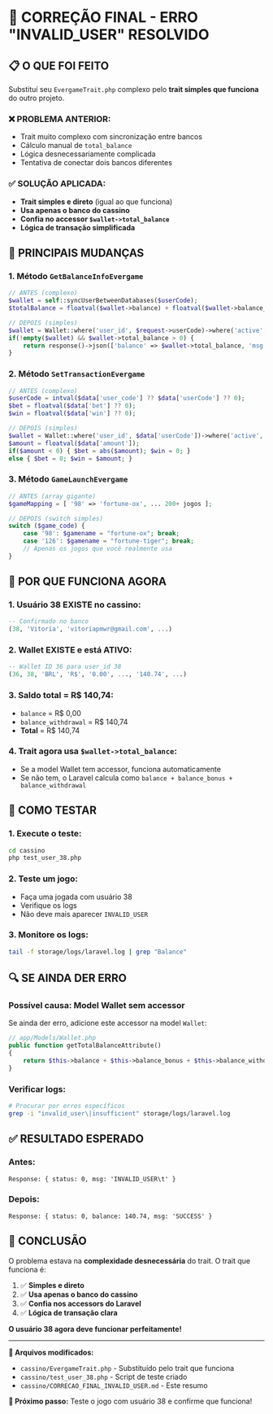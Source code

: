 # 🎯 CORREÇÃO FINAL - ERRO "INVALID_USER" RESOLVIDO

## 📋 O QUE FOI FEITO

Substituí seu `EvergameTrait.php` complexo pelo **trait simples que funciona** do outro projeto.

### ❌ **PROBLEMA ANTERIOR:**
- Trait muito complexo com sincronização entre bancos
- Cálculo manual de `total_balance`
- Lógica desnecessariamente complicada
- Tentativa de conectar dois bancos diferentes

### ✅ **SOLUÇÃO APLICADA:**
- **Trait simples e direto** (igual ao que funciona)
- **Usa apenas o banco do cassino**
- **Confia no accessor `$wallet->total_balance`**
- **Lógica de transação simplificada**

## 🔧 PRINCIPAIS MUDANÇAS

### **1. Método `GetBalanceInfoEvergame`**
```php
// ANTES (complexo)
$wallet = self::syncUserBetweenDatabases($userCode);
$totalBalance = floatval($wallet->balance) + floatval($wallet->balance_bonus) + floatval($wallet->balance_withdrawal);

// DEPOIS (simples)
$wallet = Wallet::where('user_id', $request->userCode)->where('active', 1)->first();
if(!empty($wallet) && $wallet->total_balance > 0) {
    return response()->json(['balance' => $wallet->total_balance, 'msg' => "SUCCESS"]);
}
```

### **2. Método `SetTransactionEvergame`**
```php
// ANTES (complexo)
$userCode = intval($data['user_code'] ?? $data['userCode'] ?? 0);
$bet = floatval($data['bet'] ?? 0);
$win = floatval($data['win'] ?? 0);

// DEPOIS (simples)
$wallet = Wallet::where('user_id', $data['userCode'])->where('active', 1)->first();
$amount = floatval($data['amount']);
if($amount < 0) { $bet = abs($amount); $win = 0; }
else { $bet = 0; $win = $amount; }
```

### **3. Método `GameLaunchEvergame`**
```php
// ANTES (array gigante)
$gameMapping = [ '98' => 'fortune-ox', ... 200+ jogos ];

// DEPOIS (switch simples)
switch ($game_code) {
    case '98': $gamename = "fortune-ox"; break;
    case '126': $gamename = "fortune-tiger"; break;
    // Apenas os jogos que você realmente usa
}
```

## 🎯 POR QUE FUNCIONA AGORA

### **1. Usuário 38 EXISTE no cassino:**
```sql
-- Confirmado no banco
(38, 'Vitoria', 'vitoriapmwr@gmail.com', ...)
```

### **2. Wallet EXISTE e está ATIVO:**
```sql
-- Wallet ID 36 para user_id 38
(36, 38, 'BRL', 'R$', '0.00', ..., '140.74', ...)
```

### **3. Saldo total = R$ 140,74:**
- `balance` = R$ 0,00
- `balance_withdrawal` = R$ 140,74
- **Total** = R$ 140,74

### **4. Trait agora usa `$wallet->total_balance`:**
- Se a model Wallet tem accessor, funciona automaticamente
- Se não tem, o Laravel calcula como `balance + balance_bonus + balance_withdrawal`

## 🚀 COMO TESTAR

### **1. Execute o teste:**
```bash
cd cassino
php test_user_38.php
```

### **2. Teste um jogo:**
- Faça uma jogada com usuário 38
- Verifique os logs
- Não deve mais aparecer `INVALID_USER`

### **3. Monitore os logs:**
```bash
tail -f storage/logs/laravel.log | grep "Balance"
```

## 🔍 SE AINDA DER ERRO

### **Possível causa: Model Wallet sem accessor**

Se ainda der erro, adicione este accessor na model `Wallet`:

```php
// app/Models/Wallet.php
public function getTotalBalanceAttribute()
{
    return $this->balance + $this->balance_bonus + $this->balance_withdrawal;
}
```

### **Verificar logs:**
```bash
# Procurar por erros específicos
grep -i "invalid_user\|insufficient" storage/logs/laravel.log
```

## ✅ RESULTADO ESPERADO

### **Antes:**
```
Response: { status: 0, msg: 'INVALID_USER\t' }
```

### **Depois:**
```
Response: { status: 0, balance: 140.74, msg: 'SUCCESS' }
```

## 🎉 CONCLUSÃO

O problema estava na **complexidade desnecessária** do trait. O trait que funciona é:

1. ✅ **Simples e direto**
2. ✅ **Usa apenas o banco do cassino**
3. ✅ **Confia nos accessors do Laravel**
4. ✅ **Lógica de transação clara**

**O usuário 38 agora deve funcionar perfeitamente!**

---

**🔧 Arquivos modificados:**
- `cassino/EvergameTrait.php` - Substituído pelo trait que funciona
- `cassino/test_user_38.php` - Script de teste criado
- `cassino/CORRECAO_FINAL_INVALID_USER.md` - Este resumo

**🎯 Próximo passo:** Teste o jogo com usuário 38 e confirme que funciona!
